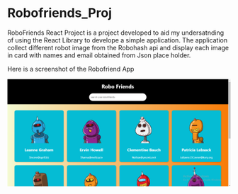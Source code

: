 # Robofriends_Proj
RoboFriends React Project is a project developed to aid my undersatnding of using the React Library to develope a simple
application. The application collect different robot image from the Robohash api and display each image in card with names 
and email obtained from Json place holder. 

Here is a screenshot of the Robofriend App



![robofriends image](./images/robofriends.png)